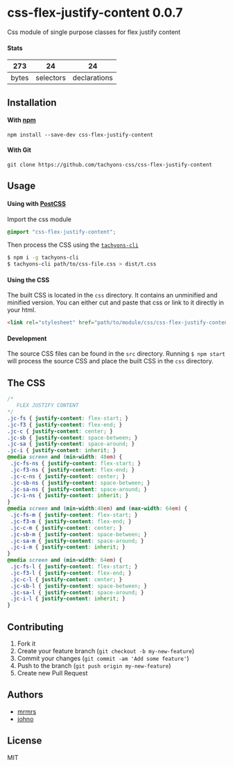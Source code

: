 # css-flex-justify-content 0.0.7

Css module of single purpose classes for flex justify content

#### Stats

273 | 24 | 24
---|---|---
bytes | selectors | declarations

## Installation

#### With [npm](https://npmjs.com)

```
npm install --save-dev css-flex-justify-content
```

#### With Git

```
git clone https://github.com/tachyons-css/css-flex-justify-content
```

## Usage

#### Using with [PostCSS](https://github.com/postcss/postcss)

Import the css module

```css
@import "css-flex-justify-content";
```

Then process the CSS using the [`tachyons-cli`](https://github.com/tachyons-css/tachyons-cli)

```sh
$ npm i -g tachyons-cli
$ tachyons-cli path/to/css-file.css > dist/t.css
```

#### Using the CSS

The built CSS is located in the `css` directory. It contains an unminified and minified version.
You can either cut and paste that css or link to it directly in your html.

```html
<link rel="stylesheet" href="path/to/module/css/css-flex-justify-content">
```

#### Development

The source CSS files can be found in the `src` directory.
Running `$ npm start` will process the source CSS and place the built CSS in the `css` directory.

## The CSS

```css
/*
   FLEX JUSTIFY CONTENT
*/
.jc-fs { justify-content: flex-start; }
.jc-f3 { justify-content: flex-end; }
.jc-c { justify-content: center; }
.jc-sb { justify-content: space-between; }
.jc-sa { justify-content: space-around; }
.jc-i { justify-content: inherit; }
@media screen and (min-width: 48em) {
 .jc-fs-ns { justify-content: flex-start; }
 .jc-f3-ns { justify-content: flex-end; }
 .jc-c-ns { justify-content: center; }
 .jc-sb-ns { justify-content: space-between; }
 .jc-sa-ns { justify-content: space-around; }
 .jc-i-ns { justify-content: inherit; }
}
@media screen and (min-width:48em) and (max-width: 64em) {
 .jc-fs-m { justify-content: flex-start; }
 .jc-f3-m { justify-content: flex-end; }
 .jc-c-m { justify-content: center; }
 .jc-sb-m { justify-content: space-between; }
 .jc-sa-m { justify-content: space-around; }
 .jc-i-m { justify-content: inherit; }
}
@media screen and (min-width: 64em) {
 .jc-fs-l { justify-content: flex-start; }
 .jc-f3-l { justify-content: flex-end; }
 .jc-c-l { justify-content: center; }
 .jc-sb-l { justify-content: space-between; }
 .jc-sa-l { justify-content: space-around; }
 .jc-i-l { justify-content: inherit; }
}
```

## Contributing

1. Fork it
2. Create your feature branch (`git checkout -b my-new-feature`)
3. Commit your changes (`git commit -am 'Add some feature'`)
4. Push to the branch (`git push origin my-new-feature`)
5. Create new Pull Request

## Authors

* [mrmrs](http://mrmrs.io)
* [johno](http://johnotander.com)

## License

MIT

